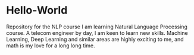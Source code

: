 # Hello-World
Repository for the NLP course
I am learning Natural Language Processing course.  A telecom engineer by day, I am keen to learn new skills.
Machine Learning, Deep Learning and similar areas are highly exciting to me, and math is my love for a long long time.
